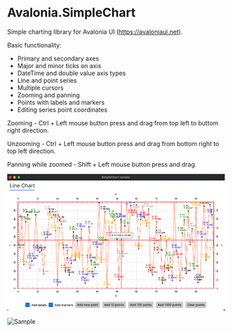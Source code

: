 # Avalonia.SimpleChart

Simple charting library for Avalonia UI (https://avaloniaui.net).

Basic functionality:
* Primary and secondary axes
* Major and minor ticks on axis
* DateTime and double value axis types
* Line and point series
* Multiple cursors
* Zooming and panning
* Points with labels and markers
* Editing series point coordinates

Zooming - Ctrl + Left mouse button press and drag from top left to buttom right direction.

Unzooming - Ctrl + Left mouse button press and drag from bottom right to top left direction.

Panning while zoomed - Shift + Left mouse button press and drag.

![Screenshot](Avalonia.SimpleChart.Sample/Documents/Screenshot.png "Screenshot")

![Sample](Avalonia.SimpleChart.Sample/Documents/Sample.gif "Sample")
